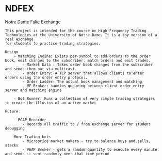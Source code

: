 # NDFEX

Notre Dame Fake Exchange

    This project is intended for the course on High-Frequency Trading Technologies at the University of Notre Dame. It is a toy version of a real exchange
    for students to practice trading strategies.

    Design
        - Matching Engine: Exists per-symbol to add orders to the order book, emit changes to the subscriber, match orders and emit trades.
            - Market Data : Takes order book changes from the subscriber and sends them out via multicast.
            - Order Entry: A TCP server that allows clients to enter orders using the order entry protocol.            
            - Order Ladder: The actual book management and matching
            - ME Broker: handles queueing between client order entry server and matching engine

        - Bot Runner: Runs a collection of very simple trading strategies to create the illusion of an active market

    Future:
    
        - PCAP Recorder
            - Records all traffic to / from exchange server for student debugging

        More Trading bots
            - Microprice market makers - try to balance buys and sells, stacks
            - VWAP Broker - gets a random quantity to execute every minute and sends it semi-randomly over that time period

